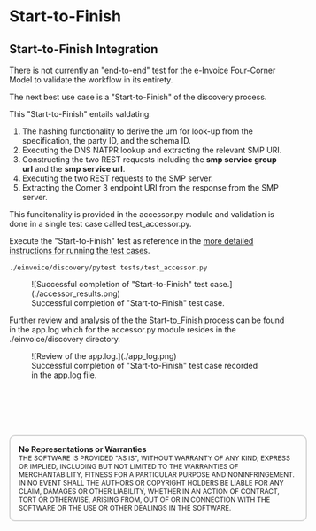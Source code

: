 # Start-to-Finish


## Start-to-Finish Integration

There is not currently an "end-to-end" test for the e-Invoice Four-Corner Model to validate the workflow in its entirety.  

The next best use case is a "Start-to-Finish" of the discovery process.  

This "Start-to-Finish" entails valdating:  
1. The hashing functionality to derive the urn for look-up from the specification, the party ID, and the schema ID.  
2. Executing the DNS NATPR lookup and extracting the relevant SMP URI.  
3. Constructing the two REST requests including the __smp service group url__ and the __smp service url__.  
4. Executing the two REST requests to the SMP server.  
5. Extracting the Corner 3 endpoint URI from the response from the SMP server.   

This funcitonality is provided in the accessor.py module and validation is done in a single test case called test_accessor.py.

Execute the "Start-to-Finish" test as reference in the [more detailed instructions for running the test cases](./test_cases.md).
```
./einvoice/discovery/pytest tests/test_accessor.py
```


<figure markdown>
  ![Successful completion of "Start-to-Finish" test case.](./accessor_results.png)
  <figcaption>Successful completion of "Start-to-Finish" test case.</figcaption>
</figure>


Further review and analysis of the the Start-to_Finish process can be found in the app.log which for the accessor.py module resides in the ./einvoice/discovery directory.

<figure markdown>
  ![Review of the app.log.](./app_log.png)
  <figcaption>Successful completion of "Start-to-Finish" test case recorded in the app.log file.</figcaption>
</figure>




<div style="font-size: 12px;
            padding: 15px;
            border: 2px solid lightgray;
            margin-top: 100px;
            margin-left: 0px;
            margin-bottom: 40px;
            margin-right: auto;
            width: 100%;
            border-radius: 10px;">
  <h4 style="font-size: 14px;
            padding: 0px;
            margin: 0px;">No Representations or Warranties</h5>
  THE SOFTWARE IS PROVIDED "AS IS", WITHOUT WARRANTY OF ANY KIND, EXPRESS OR IMPLIED, INCLUDING BUT NOT LIMITED TO THE WARRANTIES OF MERCHANTABILITY, FITNESS FOR A PARTICULAR PURPOSE AND NONINFRINGEMENT. IN NO EVENT SHALL THE AUTHORS OR COPYRIGHT HOLDERS BE LIABLE FOR ANY CLAIM, DAMAGES OR OTHER LIABILITY, WHETHER IN AN ACTION OF CONTRACT, TORT OR OTHERWISE, ARISING FROM, OUT OF OR IN CONNECTION WITH THE SOFTWARE OR THE USE OR OTHER DEALINGS IN THE SOFTWARE.
</div>
